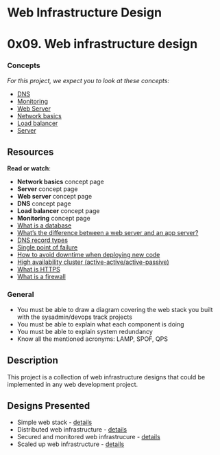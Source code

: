 # Web Infrastructure Design
# 0x09. Web infrastructure design

 ### Concepts
 
 _For this project, we expect you to look at these concepts:_
 
 -   [DNS](https://intranet.alxswe.com/concepts/12)
 -   [Monitoring](https://intranet.alxswe.com/concepts/13)
 -   [Web Server](https://intranet.alxswe.com/concepts/17)
 -   [Network basics](https://intranet.alxswe.com/concepts/33)
 -   [Load balancer](https://intranet.alxswe.com/concepts/46)
 -   [Server](https://intranet.alxswe.com/concepts/67)
 
 ## Resources
 
 **Read or watch**:
 
 -   **Network basics** concept page
 -   **Server** concept page
 -   **Web server** concept page
 -   **DNS** concept page
 -   **Load balancer** concept page
 -   **Monitoring** concept page
 -   [What is a database](https://www.oracle.com/ke/database/what-is-database/)
 -   [What’s the difference between a web server and an app server?](https://www.infoworld.com/article/2077354/app-server-web-server-what-s-the-difference.html)
 -   [DNS record types](https://www.site24x7.com/learn/dns-record-types.html)
 -   [Single point of failure](https://avinetworks.com/glossary/single-point-of-failure/)
 -   [How to avoid downtime when deploying new code](https://softwareengineering.stackexchange.com/questions/35063/how-do-you-update-your-production-codebase-database-schema-without-causing-downt#answers-header)
 -   [High availability cluster (active-active/active-passive)](https://docs.oracle.com/cd/E17904_01/core.1111/e10106/intro.htm#ASHIA712)
 -   [What is HTTPS](https://www.instantssl.com/http-vs-https)
 -   [What is a firewall](https://www.webopedia.com/definitions/firewall/)
 


 ### General
 
 -   You must be able to draw a diagram covering the web stack you built with the sysadmin/devops track projects
 -   You must be able to explain what each component is doing
 -   You must be able to explain system redundancy
 -   Know all the mentioned acronyms: LAMP, SPOF, QPS
 

 
## Description

This project is a collection of web infrastructure designs that could be implemented in any web development project.

## Designs Presented

+ Simple web stack - [details](0-simple_web_stack.md)
+ Distributed web infrastructure - [details](1-distributed_web_infrastructure.md)
+ Secured and monitored web infrastrucure - [details](2-secured_and_monitored_web_infrastructure.md)
+ Scaled up web infrastructure - [details](3-scale_up.md)
